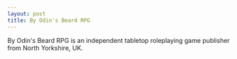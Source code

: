 ```yaml
---
layout: post
title: By Odin's Beard RPG
---
```


By Odin's Beard RPG is an independent tabletop roleplaying game publisher from North Yorkshire, UK.

